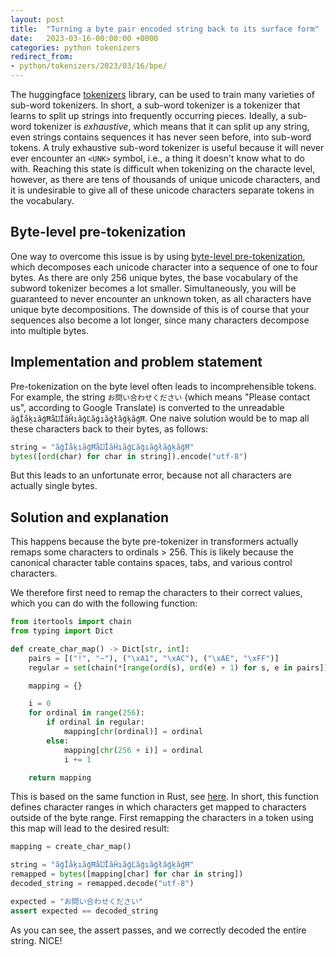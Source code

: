 ```yaml
---
layout: post
title:  "Turning a byte pair encoded string back to its surface form"
date:   2023-03-16-00:00:00 +0000
categories: python tokenizers
redirect_from:
- python/tokenizers/2023/03/16/bpe/
---
```


The huggingface [tokenizers](https://github.com/huggingface/tokenizers) library, can be used to train many varieties of sub-word tokenizers. In short, a sub-word tokenizer is a tokenizer that learns to split up strings into frequently occurring pieces. Ideally, a sub-word tokenizer is _exhaustive_, which means that it can split up any string, even strings contains sequences it has never seen before, into sub-word tokens. A truly exhaustive sub-word tokenizer is useful because it will never ever encounter an `<UNK>` symbol, i.e., a thing it doesn't know what to do with. Reaching this state is difficult when tokenizing on the characte level, however, as there are tens of thousands of unique unicode characters, and it is undesirable to give all of these unicode characters separate tokens in the vocabulary.

## Byte-level pre-tokenization

One way to overcome this issue is by using [byte-level pre-tokenization](https://huggingface.co/docs/tokenizers/api/pre-tokenizers#tokenizers.pre_tokenizers.ByteLevel), which decomposes each unicode character into a sequence of one to four bytes. As there are only 256 unique bytes, the base vocabulary of the subword tokenizer becomes a lot smaller. Simultaneously, you will be guaranteed to never encounter an unknown token, as all characters have unique byte decompositions. The downside of this is of course that your sequences also become a lot longer, since many characters decompose into multiple bytes.

## Implementation and problem statement

Pre-tokenization on the byte level often leads to incomprehensible tokens. For example, the string `お問い合わせください` (which means "Please contact us", according to Google Translate) is converted to the unreadable `ãģĬåķıãģĦåĲĪãĤıãģĽãģıãģłãģķãģĦ`. One naive solution would be to map all these characters back to their bytes, as follows:

```python
string = "ãģĬåķıãģĦåĲĪãĤıãģĽãģıãģłãģķãģĦ"
bytes([ord(char) for char in string]).encode("utf-8")
```

But this leads to an unfortunate error, because not all characters are actually single bytes.

## Solution and explanation

This happens because the byte pre-tokenizer in transformers actually remaps some characters to ordinals > 256. This is likely because the canonical character table contains spaces, tabs, and various control characters.

We therefore first need to remap the characters to their correct values, which you can do with the following function:

```python
from itertools import chain
from typing import Dict

def create_char_map() -> Dict[str, int]:
    pairs = [("!", "~"), ("\xA1", "\xAC"), ("\xAE", "\xFF")]
    regular = set(chain(*[range(ord(s), ord(e) + 1) for s, e in pairs]))

    mapping = {}

    i = 0
    for ordinal in range(256):
        if ordinal in regular:
            mapping[chr(ordinal)] = ordinal
        else:
            mapping[chr(256 + i)] = ordinal
            i += 1

    return mapping
```

This is based on the same function in Rust, see [here](https://github.com/huggingface/tokenizers/blob/main/tokenizers/src/pre_tokenizers/byte_level.rs#L12). In short, this function defines character ranges in which characters get mapped to characters outside of the byte range. First remapping the characters in a token using this map will lead to the desired result:

```python
mapping = create_char_map()

string = "ãģĬåķıãģĦåĲĪãĤıãģĽãģıãģłãģķãģĦ"
remapped = bytes([mapping[char] for char in string])
decoded_string = remapped.decode("utf-8")

expected = "お問い合わせください"
assert expected == decoded_string
```

As you can see, the assert passes, and we correctly decoded the entire string. NICE!
